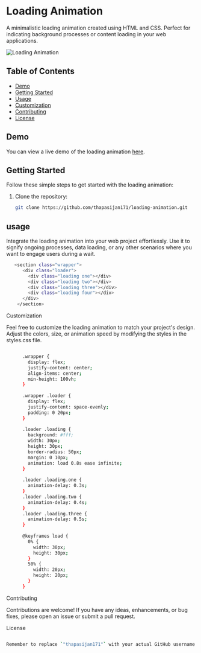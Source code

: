 # Loading Animation

A minimalistic loading animation created using HTML and CSS. Perfect for indicating background processes or content loading in your web applications.

![Loading Animation](preview.gif)

## Table of Contents

- [Demo](#demo)
- [Getting Started](#getting-started)
- [Usage](#usage)
- [Customization](#customization)
- [Contributing](#contributing)
- [License](#license)

## Demo

You can view a live demo of the loading animation [here](#).

## Getting Started

Follow these simple steps to get started with the loading animation:

1. Clone the repository:

   ```bash
   git clone https://github.com/thapasijan171/loading-animation.git

## usage

Integrate the loading animation into your web project effortlessly. Use it to signify ongoing processes, data loading, or any other scenarios where you want to engage users during a wait.


```bash
   <section class="wrapper">
      <div class="loader">
        <div class="loading one"></div>
        <div class="loading two"></div>
        <div class="loading three"></div>
        <div class="loading four"></div>
      </div>
    </section>
```

Customization

Feel free to customize the loading animation to match your project's design. Adjust the colors, size, or animation speed by modifying the styles in the styles.css file.

```bash

      .wrapper {
        display: flex;
        justify-content: center;
        align-items: center;
        min-height: 100vh;
      }
      
      .wrapper .loader {
        display: flex;
        justify-content: space-evenly;
        padding: 0 20px;
      }
      
      .loader .loading {
        background: #fff;
        width: 30px;
        height: 30px;
        border-radius: 50px;
        margin: 0 10px;
        animation: load 0.8s ease infinite;
      }
      
      .loader .loading.one {
        animation-delay: 0.3s;
      }
      .loader .loading.two {
        animation-delay: 0.4s;
      }
      .loader .loading.three {
        animation-delay: 0.5s;
      }
      
      @keyframes load {
        0% {
          width: 30px;
          height: 30px;
        }
        50% {
          width: 20px;
          height: 20px;
        }
      }
```

Contributing

Contributions are welcome! If you have any ideas, enhancements, or bug fixes, please open an issue or submit a pull request.

License

```bash

Remember to replace `"thapasijan171"` with your actual GitHub username in the clone URL and provide a live demo link if available. This README includes more detailed sections, making it a comprehensive guide for users and potential contributors.


```


